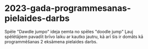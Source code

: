 # 2023-gada-programmesanas-pielaides-darbs
Spēle "Dawdle jumpo" ideja ņemta no spēles "doodle jump"
Ļauj spēlētājiem pavadīt brīvo laiku ar kautko jautru, kā arī šis ir domāts kā programmēšanas 2 eksāmena pielaides darbs.
